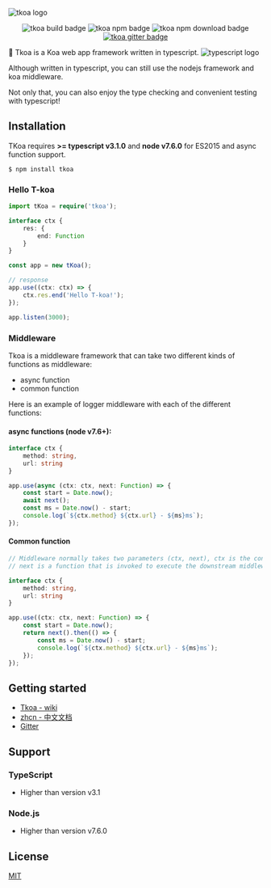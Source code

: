 ![tkoa logo](https://raw.githubusercontent.com/tkoajs/tkoa/master/source/logo.png)

<p align="center">
    <img alt='tkoa build badge' src='https://travis-ci.org/tkoajs/tkoa.svg?branch=master'>
    <img alt='tkoa npm badge' src='https://img.shields.io/npm/v/tkoa.svg'>
    <img alt='tkoa npm download badge' src='https://img.shields.io/npm/dm/tkoa.svg'>
    <a href='https://gitter.im/tkoa-js/community?utm_source=share-link&utm_medium=link&utm_campaign=share-link'><img alt='tkoa gitter badge' src='https://badges.gitter.im/tkoa-js/community.svg'></a>
</p>

🌈 Tkoa is a Koa web app framework written in typescript. ![typescript logo](https://raw.githubusercontent.com/tkoajs/tkoa/master/source/ts%20logo.png)

Although written in typescript, you can still use the nodejs framework and koa middleware.

Not only that, you can also enjoy the type checking and convenient testing with typescript!

## Installation
TKoa requires **>= typescript v3.1.0** and **node v7.6.0** for ES2015 and async function support.

```shell
$ npm install tkoa
```

### Hello T-koa

```typescript
import tKoa = require('tkoa');

interface ctx {
    res: {
        end: Function
    }
}

const app = new tKoa();

// response
app.use((ctx: ctx) => {
    ctx.res.end('Hello T-koa!');
});

app.listen(3000);
```

### Middleware
Tkoa is a middleware framework that can take two different kinds of functions as middleware:

- async function
- common function

Here is an example of logger middleware with each of the different functions:

#### async functions (node v7.6+):

```typescript
interface ctx {
    method: string,
    url: string
}

app.use(async (ctx: ctx, next: Function) => {
    const start = Date.now();
    await next();
    const ms = Date.now() - start;
    console.log(`${ctx.method} ${ctx.url} - ${ms}ms`);
});
```

#### Common function
```typescript
// Middleware normally takes two parameters (ctx, next), ctx is the context for one request,
// next is a function that is invoked to execute the downstream middleware. It returns a Promise with a then function for running code after completion.

interface ctx {
    method: string,
    url: string
}

app.use((ctx: ctx, next: Function) => {
    const start = Date.now();
    return next().then(() => {
        const ms = Date.now() - start;
        console.log(`${ctx.method} ${ctx.url} - ${ms}ms`);
    });
});
```

## Getting started
- [Tkoa - wiki](https://github.com/tkoajs/tkoa/wiki)
- [zhcn - 中文文档](https://github.com/tkoajs/tkoa/blob/master/README_CN.md)
- [Gitter](https://gitter.im/tkoa-js/community)

## Support
### TypeScript
- Higher than version v3.1
### Node.js
- Higher than version v7.6.0

## License
[MIT](https://github.com/tkoajs/tkoa/blob/master/LICENSE)
